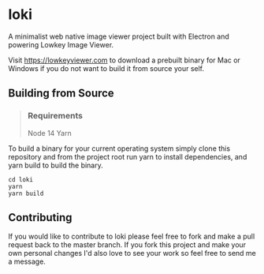 # loki
A minimalist web native image viewer project built with Electron and powering Lowkey Image Viewer.

Visit https://lowkeyviewer.com to download a prebuilt binary for Mac or Windows if you do not want to build it from source your self.

## Building from Source

> ### Requirements
> Node 14
> Yarn

To build a binary for your current operating system simply clone this repository and from the project root run yarn
to install dependencies, and yarn build to build the binary.
```
cd loki
yarn
yarn build
```

## Contributing
If you would like to contribute to loki please feel free to fork and make a pull request back to the master branch. If you fork this project
and make your own personal changes I'd also love to see your work so feel free to send me a message.
